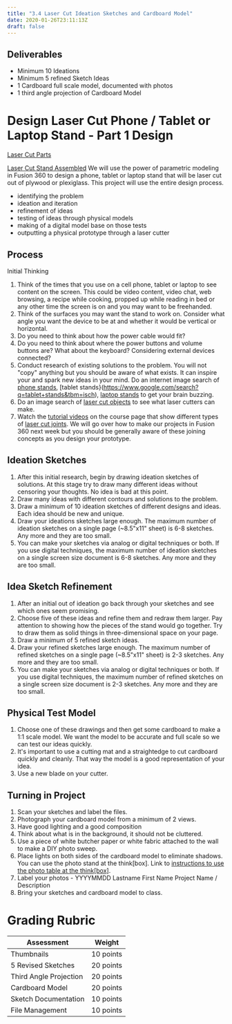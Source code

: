 ```yaml
---
title: "3.4 Laser Cut Ideation Sketches and Cardboard Model"
date: 2020-01-26T23:11:13Z
draft: false
---
```


## Deliverables

- Minimum 10 Ideations
- Minimum 5 refined Sketch Ideas
- 1 Cardboard full scale model, documented with photos
- 1 third angle projection of Cardboard Model

# Design Laser Cut Phone / Tablet or Laptop Stand - Part 1 Design

[Laser Cut Parts](]2021_laser_cut_stand_parts_layed_out.jpg)

[Laser Cut Stand Assembled](2021_laser_cut_stand_assembeled.jpg)
We will use the power of parametric modeling in Fusion 360 to design a phone, tablet or laptop stand that will be laser cut out of plywood or plexiglass. This project will use the entire design process.

- identifying the problem
- ideation and iteration
- refinement of ideas
- testing of ideas through physical models
- making of a digital model base on those tests
- outputting a physical prototype through a laser cutter

## Process

Initial Thinking

1. Think of the times that you use on a cell phone, tablet or laptop to see content on the screen. This could be video content, video chat, web browsing, a recipe while cooking, propped up while reading in bed or any other time the screen is on and you may want to be freehanded.
2. Think of the surfaces you may want the stand to work on. Consider what angle you want the device to be at and whether it would be vertical or horizontal.
3. Do you need to think about how the power cable would fit?
4. Do you need to think about where the power buttons and volume buttons are? What about the keyboard? Considering external devices connected?
5. Conduct research of existing solutions to the problem. You will not "copy" anything but you should be aware of what exists. It can inspire your and spark new ideas in your mind. Do an internet image search of [phone stands](https://www.google.com/search?q=phone+stands&tbm=isch), [tablet stands}(https://www.google.com/search?q=tablet+stands&tbm=isch), [laptop stands](https://www.google.com/search?q=laptop+stands&tbm=isch) to get your brain buzzing.
6. Do an image search of [laser cut objects](https://www.google.com/search?q=laser+cut+objects&tbm=isch) to see what laser cutters can make.
7. Watch the [tutorial videos]() on the course page that show different types of [laser cut joints](). We will go over how to make our projects in Fusion 360 next week but you should be generally aware of these joining concepts as you design your prototype.

## Ideation Sketches

1. After this initial research, begin by drawing ideation sketches of solutions. At this stage try to draw many different ideas without censoring your thoughts. No idea is bad at this point.
2. Draw many ideas with different contours and solutions to the problem.
3. Draw a minimum of 10 ideation sketches of different designs and ideas. Each idea should be new and unique.
4. Draw your ideations sketches large enough. The maximum number of ideation sketches on a single page (~8.5"x11" sheet) is 6-8 sketches. Any more and they are too small.
5. You can make your sketches via analog or digital techniques or both. If you use digital techniques, the maximum number of ideation sketches on a single screen size document is 6-8 sketches. Any more and they are too small.

## Idea Sketch Refinement

1. After an initial out of ideation go back through your sketches and see which ones seem promising.
2. Choose five of these ideas and refine them and redraw them larger. Pay attention to showing how the pieces of the stand would go together. Try to draw them as solid things in three-dimensional space on your page.
3. Draw a minimum of 5 refined sketch ideas.
4. Draw your refined sketches large enough. The maximum number of refined sketches on a single page (~8.5"x11" sheet) is 2-3 sketches. Any more and they are too small.
5. You can make your sketches via analog or digital techniques or both. If you use digital techniques, the maximum number of refined sketches on a single screen size document is 2-3 sketches. Any more and they are too small.

## Physical Test Model

1. Choose one of these drawings and then get some cardboard to make a 1:1 scale model. We want the model to be accurate and full scale so we can test our ideas quickly.
2. It's important to use a cutting mat and a straightedge to cut cardboard quickly and cleanly. That way the model is a good representation of your idea.
3. Use a new blade on your cutter.

## Turning in Project

1. Scan your sketches and label the files.
2. Photograph your cardboard model from a minimum of 2 views.
3. Have good lighting and a good composition
4. Think about what is in the background, it should not be cluttered.
5. Use a piece of white butcher paper or white fabric attached to the wall to make a DIY photo sweep.
6. Place lights on both sides of the cardboard model to eliminate shadows. You can use the photo stand at the think[box]. Link to <a href="https://docs.google.com/document/d/1IEujUMfrwNqrz4M4hs8QsYuTGID2wZhnPJgkKJeSrsg/edit">instructions to use the photo table at the think[box]</a>.
7. Label your photos - YYYYMMDD Lastname First Name Project Name / Description
8. Bring your sketches and cardboard model to class.

# Grading Rubric

| Assessment             | Weight    |
| ---------------------- | --------- |
| Thumbnails             | 10 points |
| 5 Revised Sketches     | 20 points |
| Third Angle Projection | 20 points |
| Cardboard Model        | 20 points |
| Sketch Documentation   | 10 points |
| File Management        | 10 points |
